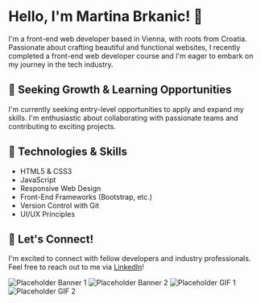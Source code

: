 # Hello, I'm Martina Brkanic! 👋

I'm a front-end web developer based in Vienna, with roots from Croatia. Passionate about crafting beautiful and functional websites, I recently completed a front-end web developer course and I'm eager to embark on my journey in the tech industry.

## 🌱 Seeking Growth & Learning Opportunities

I'm currently seeking entry-level opportunities to apply and expand my skills. I'm enthusiastic about collaborating with passionate teams and contributing to exciting projects.

## 🔧 Technologies & Skills

- HTML5 & CSS3
- JavaScript
- Responsive Web Design
- Front-End Frameworks (Bootstrap, etc.)
- Version Control with Git
- UI/UX Principles

## 🚀 Let's Connect!

I'm excited to connect with fellow developers and industry professionals. Feel free to reach out to me via [LinkedIn](https://www.linkedin.com/in/martinabrkanix/)!

![Placeholder Banner 1](link_to_banner1)
![Placeholder Banner 2](link_to_banner2)
![Placeholder GIF 1](link_to_gif1)
![Placeholder GIF 2](link_to_gif2)
